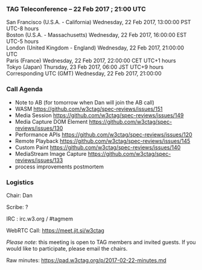### TAG Teleconference – 22 Feb 2017 ; 21:00 UTC

San Francisco (U.S.A. - California)	Wednesday, 22 Feb 2017, 13:00:00	PST	UTC-8 hours  
Boston (U.S.A. - Massachusetts)	Wednesday, 22 Feb 2017, 16:00:00	EST	UTC-5 hours  
London (United Kingdom - England)	Wednesday, 22 Feb 2017, 21:00:00	UTC  
Paris (France)	Wednesday, 22 Feb 2017, 22:00:00	CET	UTC+1 hours  
Tokyo (Japan)	Thursday, 23 Feb 2017, 06:00	JST	UTC+9 hours  
Corresponding UTC (GMT)	Wednesday, 22 Feb 2017, 21:00:00	 

### Call Agenda

* Note to AB (for tomorrow when Dan will join the AB call)
* WASM https://github.com/w3ctag/spec-reviews/issues/151
* Media Session https://github.com/w3ctag/spec-reviews/issues/149
* Media Capture DOM Element https://github.com/w3ctag/spec-reviews/issues/130
* Performance APIs https://github.com/w3ctag/spec-reviews/issues/120
* Remote Playback https://github.com/w3ctag/spec-reviews/issues/145
* Custom Paint https://github.com/w3ctag/spec-reviews/issues/140
* MediaStream Image Capture https://github.com/w3ctag/spec-reviews/issues/133
* process improvements postmortem

### Logistics

Chair: Dan

Scribe: ?

IRC : irc.w3.org / #tagmem

WebRTC Call: https://meet.jit.si/w3ctag

*Please note*: this meeting is open to TAG members and invited guests. If you would like to participate, please email the chairs.

Raw minutes: https://pad.w3ctag.org/p/2017-02-22-minutes.md
